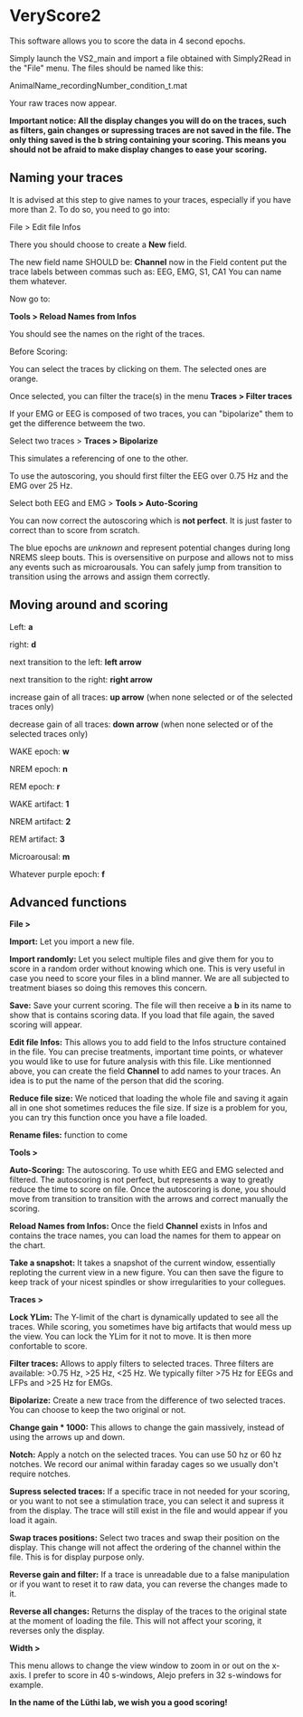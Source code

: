 # VeryScore2

This software allows you to score the data in 4 second epochs.

Simply launch the VS2_main and import a file obtained with Simply2Read in the "File" menu.
The files should be named like this:

AnimalName_recordingNumber_condition_t.mat

Your raw traces now appear.

**Important notice: All the display changes you will do on the traces, such as filters, gain changes or supressing traces are not saved in the file. The only thing saved is the b string containing your scoring. This means you should not be afraid to make display changes to ease your scoring.**

## Naming your traces
It is advised at this step to give names to your traces, especially if you have more than 2. To do so, you need to go into:

File > Edit file Infos

There you should choose to create a **New** field.

The new field name SHOULD be: **Channel**
now in the Field content put the trace labels between commas such as: EEG, EMG, S1, CA1
You can name them whatever.

Now go to:

**Tools > Reload Names from Infos**

You should see the names on the right of the traces.

Before Scoring:

You can select the traces by clicking on them. The selected ones are orange.

Once selected, you can filter the trace(s) in the menu **Traces > Filter traces**

If your EMG or EEG is composed of two traces, you can "bipolarize" them to get the difference betweem the two.

Select two traces > **Traces > Bipolarize**

This simulates a referencing of one to the other.

To use the autoscoring, you should first filter the EEG over 0.75 Hz and the EMG over 25 Hz.

Select both EEG and EMG > **Tools > Auto-Scoring**

You can now correct the autoscoring which is **not perfect**. It is just faster to correct than to score from scratch.

The blue epochs are _unknown_ and represent potential changes during long NREMS sleep bouts. This is oversensitive on purpose and allows not to miss any events such as microarousals. You can safely jump from transition to transition using the arrows and assign them correctly.


## Moving around and scoring

Left: **a**

right: **d**

next transition to the left: **left arrow**

next transition to the right: **right arrow**

increase gain of all traces: **up arrow** (when none selected or of the selected traces only)

decrease gain of all traces: **down arrow** (when none selected or of the selected traces only)

WAKE epoch: **w**

NREM epoch: **n**

REM epoch: **r**

WAKE artifact: **1**

NREM artifact: **2**

REM artifact: **3**

Microarousal: **m**

Whatever purple epoch: **f**

## Advanced functions

**File >**

**Import:** Let you import a new file.

**Import randomly:** Let you select multiple files and give them for you to score in a random order without knowing which one. This is very useful in case you need to score your files in a blind manner. We are all subjected to treatment biases so doing this removes this concern.

**Save:** Save your current scoring. The file will then receive a **b** in its name to show that is contains scoring data. If you load that file again, the saved scoring will appear.

**Edit file Infos:** This allows you to add field to the Infos structure contained in the file. You can precise treatments, important time points, or whatever you would like to use for future analysis with this file. Like mentionned above, you can create the field **Channel** to add names to your traces. An idea is to put the name of the person that did the scoring.

**Reduce file size:** We noticed that loading the whole file and saving it again all in one shot sometimes reduces the file size. If size is a problem for you, you can try this function once you have a file loaded.

**Rename files:** function to come

**Tools >**

**Auto-Scoring:** The autoscoring. To use whith EEG and EMG selected and filtered. The autoscoring is not perfect, but represents a way to greatly reduce the time to score on file. Once the autoscoring is done, you should move from transition to transition with the arrows and correct manually the scoring.

**Reload Names from Infos:** Once the field **Channel** exists in Infos and contains the trace names, you can load the names for them to appear on the chart.

**Take a snapshot:** It takes a snapshot of the current window, essentially reploting the current view in a new figure. You can then save the figure to keep track of your nicest spindles or show irregularities to your collegues.

**Traces >**

**Lock YLim:** The Y-limit of the chart is dynamically updated to see all the traces. While scoring, you sometimes have big artifacts that would mess up the view. You can lock the YLim for it not to move. It is then more confortable to score.

**Filter traces:** Allows to apply filters to selected traces. Three filters are available: >0.75 Hz, >25 Hz, <25 Hz. We typically filter >75 Hz for EEGs and LFPs and >25 Hz for EMGs.

**Bipolarize:** Create a new trace from the difference of two selected traces. You can choose to keep the two original or not.

**Change gain * 1000:** This allows to change the gain massively, instead of using the arrows up and down.

**Notch:** Apply a notch on the selected traces. You can use 50 hz or 60 hz notches. We record our animal within faraday cages so we usually don't require notches.

**Supress selected traces:** If a specific trace in not needed for your scoring, or you want to not see a stimulation trace, you can select it and supress it from the display. The trace will still exist in the file and would appear if you load it again.

**Swap traces positions:** Select two traces and swap their position on the display. This change will not affect the ordering of the channel within the file. This is for display purpose only.

**Reverse gain and filter:** If a trace is unreadable due to a false manipulation or if you want to reset it to raw data, you can reverse the changes made to it.

**Reverse all changes:** Returns the display of the traces to the original state at the moment of loading the file. This will not affect your scoring, it reverses only the display.

**Width >**

This menu allows to change the view window to zoom in or out on the x-axis. I prefer to score in 40 s-windows, Alejo prefers in 32 s-windows for example.


**In the name of the Lüthi lab, we wish you a good scoring!** 
